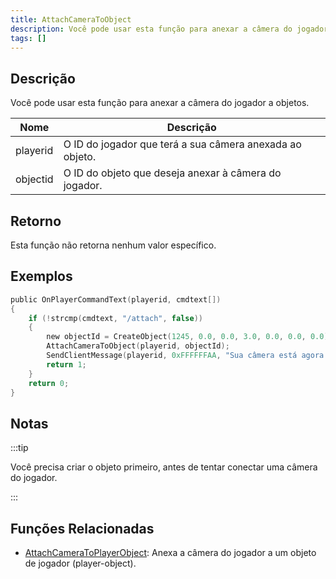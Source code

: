 ```yaml
---
title: AttachCameraToObject
description: Você pode usar esta função para anexar a câmera do jogador a objetos.
tags: []
---
```


## Descrição

Você pode usar esta função para anexar a câmera do jogador a objetos.

| Nome     | Descrição                                                |
| -------- | -------------------------------------------------------- |
| playerid | O ID do jogador que terá a sua câmera anexada ao objeto. |
| objectid | O ID do objeto que deseja anexar à câmera do jogador.    |

## Retorno

Esta função não retorna nenhum valor específico.

## Exemplos

```c
public OnPlayerCommandText(playerid, cmdtext[])
{
    if (!strcmp(cmdtext, "/attach", false))
    {
        new objectId = CreateObject(1245, 0.0, 0.0, 3.0, 0.0, 0.0, 0.0);
        AttachCameraToObject(playerid, objectId);
        SendClientMessage(playerid, 0xFFFFFFAA, "Sua câmera está agora anexada ao objeto.");
        return 1;
    }
    return 0;
}
```

## Notas

:::tip

Você precisa criar o objeto primeiro, antes de tentar conectar uma câmera do jogador.

:::

## Funções Relacionadas

- [AttachCameraToPlayerObject](AttachCameraToPlayerObject.md): Anexa a câmera do jogador a um objeto de jogador (player-object).
